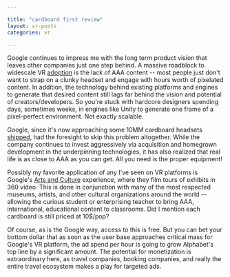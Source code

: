 ```yaml
---

title: "cardboard first review"
layout: vr-posts
categories: vr

---
```


Google continues to impress me with the long term product vision that leaves other companies just one step behind. A massive roadblock to widescale VR [adoption](https://www.forbes.com/sites/parmyolson/2017/03/03/the-hype-around-virtual-reality-is-fading/#740561141344) is the lack of AAA content -- most people just don't want to strap on a clunky headset and engage with hours worth of pixelated content. In addition, the technology behind existing platforms and engines to generate that desired content still lags far behind the vision and potential of creators/developers. So you're stuck with hardcore designers spending days, sometimes weeks, in engines like Unity to generate one frame of a pixel-perfect environment. Not exactly scalable.

Google, since it's now approaching some 10MM cardboard headsets [shipped](https://www.theverge.com/2017/2/28/14767902/google-cardboard-10-million-shipped-vr-ar-apps), had the foresight to skip this problem altogether. While the company continues to invest aggressively via acquisition and homegrown development in the underpinning technologies, it has also realized that real life is as close to AAA as you can get. All you need is the proper equipment!

Possibly my favorite application of any I've seen on VR platforms is Google's [Arts and Culture](https://www.google.com/culturalinstitute/beta/theme/mwJiZHf_Y7FfLg) experience, where they film tours of exhibits in 360 video. This is done in conjunction with many of the most respected museums, artists, and other cultural organizations around the world -- allowing the curious student or enterprising teacher to bring AAA, international, educational content to classrooms. Did I mention each cardboard is still priced at 10$/pop? 

Of course, as is the Google way, access to this is free. But you can bet your bottom dollar that as soon as the user base approaches critical mass for Google's VR platform, the ad spend per hour is going to grow Alphabet's top line by a significant amount. The potential for monetization is extraordinary here, as travel companies, booking companies, and really the entire travel ecosystem makes a play for targeted ads. 
